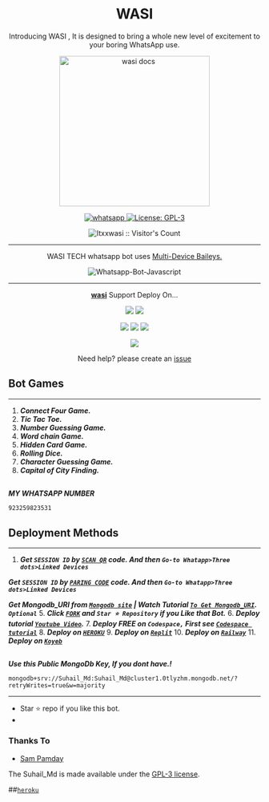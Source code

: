  <h1 align="center"> WASI  </h1> 
<p align="center"> Introducing WASI , It is designed to bring a whole new level of excitement to your boring WhatsApp use. </p>

<p align="center">
  <a href="https://youtube.com/@wasitech1">
    <img alt="wasi docs" height="300" src="https://telegra.ph/file/88900ae9950b665709be8.jpg">
  </a>
</p>
    
   
   
<p align="center">
  <a href="https://wa.me/+923259823531?text=Hi+Bro--+I+Need+Help.+I+messaged+you+from+wasitech+Repo" target="_blank">
    <img alt="whatsapp" src="https://img.shields.io/badge/ Whatsapp -25D366?style=for-the-badge&logo=whatsapp&logoColor=white" />
  </a>
  <a aria-label="wasi is free to use" href="https://github.com/Itxxwasi/Wasi/blob/main/LICENCE" target="_blank">
    <img alt="License: GPL-3" src="https://badges.frapsoft.com/os/gpl/gpl.png?v=103)](https://opensource.org/licenses/GPL-3.0/" target="_blank" />
  </a>
  <a aria-label="wasi is free to use" href="https://youtube.com/@wasitech1" target="_blank">
    
  </a>

</p>
<p align="center"><img src="https://profile-counter.glitch.me/{Itxxwasi}/count.svg" alt="Itxxwasi :: Visitor's Count" /></p>

---




<p align="center"> WASI TECH whatsapp bot uses
  <a href="https://github.com/adiwajshing/Baileys">Multi-Device Baileys.</a>
</p>
<p align="center">
  <img title="Whatsapp-Bot-Javascript" src="https://img.shields.io/badge/Javascript-363303?style=for-the-badge&logo=javascript&logoColor=c6c631"></img>
</p>

---

<p align="center">
  <a href="https://github.com/Itxxwasi/Wasi"><b>wasi</b></a> Support Deploy On...
</p>

<p align="center">
  <a href="https://github.com/Itxxwasi/tech/blob/main/temp/deploy-on-vps.md"><img src="https://img.shields.io/badge/self hosting-3d1513?style=for-the-badge&logo=serverless&logoColor=FD5750"></a>
  <a href="https://railway.app/template/GZOvIe?referralCode=wVDLrh"><img src="https://img.shields.io/badge/railway-3e164f?style=for-the-badge&logo=railway&logoColor=0B0D0E"></a>
</p>
<p align="center">
  <a href="https://suhail-web01.vercel.app/deploy.html"><img src="https://img.shields.io/badge/heroku-9d7acc?style=for-the-badge&logo=heroku&logoColor=430098"></a>
  <a href="https://suhail-web01.vercel.app/replit.html"><img src="https://img.shields.io/badge/replit-253c99?style=for-the-badge&logo=replit&logoColor=F26207"></a>
  <a href="https://app.koyeb.com/apps/deploy?type=git&repository=github.com/SuhailTechInfo/Suhail-Md&branch=main&env[SESSION_ID]&env[OWNER_NUMBER]=923184474176&env[MONGODB_URI]&&env[OWNER_NAME]=Suhail&env[KOYEB_API]&env[PREFIX]=.&env[WAPRESENCE]&env[AUTO_READ_STATUS]=false&env[DISABLE_PM]=false&env[PACK_AUTHER]=whatsapp+bot&env[PACK_NAME]=Suhail+MD&env[STYLE]=0&env[MODE]=private&env[READ_MESSAGE]=false&env[THEME]=SUHAIL&env[WARN_COUNT]=3&env[BLOCK_JID]=null&env[TIME_ZONE]=Asia/Karachi&name=suhail-md&env[KOYEB_NAME]=suhail-md&env[SUDO]=null&env[THUMB_IMAGE]=https://i.imgur.com/NpA3ZsJ.jpeg"><img src="https://img.shields.io/badge/koyeb-033604?style=for-the-badge&logo=koyeb&logoColor=white"></a>
</p>
<p align="center">
  <a href="https://youtu.be/3NdJb6_1cJM"><img src="https://img.shields.io/badge/CodeSpace-green?colorA=%23ff000&colorB=%23017e40&style=for-the-badge&logo=git&logoColor=white"></a>
</p>
<p align="center">Need help? please create an <a href="https://github.com/SuhailTechInfo/Suhail-Md/issues">issue</a></p>

 



## Bot Games
---
1. ***Connect Four Game.***
2.  ***Tic Tac Toe.***
3.  ***Number Guessing Game.***
4.  ***Word chain Game.***
5.  ***Hidden Card Game.***
6.  ***Rolling Dice.***
7.  ***Character Guessing Game.***
8.  ***Capital of City Finding.***
##


 


***MY WHATSAPP NUMBER***

```
923259823531
```

  
 
## Deployment Methods
---
1.  ***Get `SESSION ID` by  [`SCAN QR`](https://suhail-md-vtsf.onrender.com/) code. And then `Go-to Whatapp>Three dots>Linked Devices`***


***Get `SESSION ID` by  [`PARING CODE`](https://replit.com/@Itxxwasi/WASI-MD-3?v=1) code. And then `Go-to Whatapp>Three dots>Linked Devices`***

***Get Mongodb_URI from [`Mongodb site`](https://www.mongodb.com/) | Watch Tutorial [`To Get Mongodb_URI`](https://youtu.be/6rnftFl0fAI). `Optional`***
5.  ***Click [`FORK`](https://github.com/SuhailTechInfo/Suhail-Md/fork) and `Star ⭐ Repository` if you Like that Bot.***
6.  ***Deploy tutorial [`Youtube Video`](https://youtu.be/6rnftFl0fAI).***
7.  ***Deploy FREE on `Codespace,` First see [`Codespace tutorial`](https://youtu.be/3NdJb6_1cJM)***
8.  ***Deploy on [`HEROKU`](https://suhail-web01.vercel.app/deploy.html)***
9.  ***Deploy on [`Replit`](https://suhail-web01.vercel.app/replit.html)***
10.  ***Deploy on [`Railway`](https://railway.app/template/GZOvIe?referralCode=wVDLrh)***
11.  ***Deploy on [`Koyeb`](https://app.koyeb.com/apps/deploy?type=git&repository=github.com/SuhailTechInfo/Suhail-Md&branch=main&env[SESSION_ID]&env[OWNER_NUMBER]=923184474176&env[MONGODB_URI]&&env[OWNER_NAME]=Suhail&env[KOYEB_API]&env[PREFIX]=.&env[WAPRESENCE]&env[AUTO_READ_STATUS]=false&env[DISABLE_PM]=false&env[PACK_AUTHER]=whatsapp+bot&env[PACK_NAME]=Suhail+MD&env[STYLE]=0&env[MODE]=private&env[READ_MESSAGE]=false&env[THEME]=SUHAIL&env[WARN_COUNT]=3&env[BLOCK_JID]=null&env[TIME_ZONE]=Asia/Karachi&name=suhail-md&env[KOYEB_NAME]=suhail-md&env[SUDO]=null&env[THUMB_IMAGE]=https://i.imgur.com/NpA3ZsJ.jpeg)***
##


***Use this Public MongoDb Key, If you dont have.!***
```
mongodb+srv://Suhail_Md:Suhail_Md@cluster1.0tlyzhm.mongodb.net/?retryWrites=true&w=majority
```
---


- Star ⭐ repo if you like this bot.
- 

### Thanks To
- [Sam Pamday](https://github.com/Sampandey001) 


The Suhail_Md is made available under the [GPL-3 license](https://github.com/SuhailTechInfo/Suhail-Md/blob/main/LICENCE).

##[`heroku`]( https://dashboard.heroku.com/new?template=https://github.com/SuhailTechInfo/Suhail-Md)
